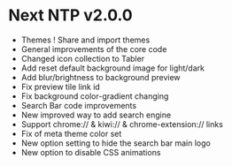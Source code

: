 
# Next NTP v2.0.0
- Themes ! Share and import themes
- General improvements of the core code 
- Changed icon collection to Tabler
- Add reset default background image for light/dark
- Add blur/brightness to background preview
- Fix preview tile link id
- Fix background color-gradient changing
- Search Bar code improvements
- New improved way to add search engine
- Support chrome:// & kiwi:// & chrome-extension:// links
- Fix of meta theme color set
- New option setting to hide the search bar main logo
- New option to disable CSS animations
